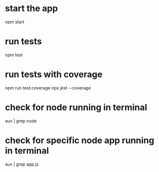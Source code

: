 # start the app
npm start

# run tests
npm test

# run tests with coverage
npm run test:coverage
npx jest --coverage

# check for node running in terminal
aux | grep node

# check for specific node app running in terminal
aux | grep app.js